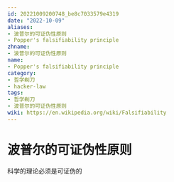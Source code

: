 ```yaml
---
id: 20221009200748_be8c7033579e4319
date: "2022-10-09"
aliases:
- 波普尔的可证伪性原则
- Popper's falsifiability principle
zhname:
- 波普尔的可证伪性原则
name:
- Popper's falsifiability principle
category:
- 哲学剃刀
- hacker-law
tags:
- 哲学剃刀
- 波普尔的可证伪性原则
wiki: https://en.wikipedia.org/wiki/Falsifiability
---
```


# 波普尔的可证伪性原则

科学的理论必须是可证伪的
